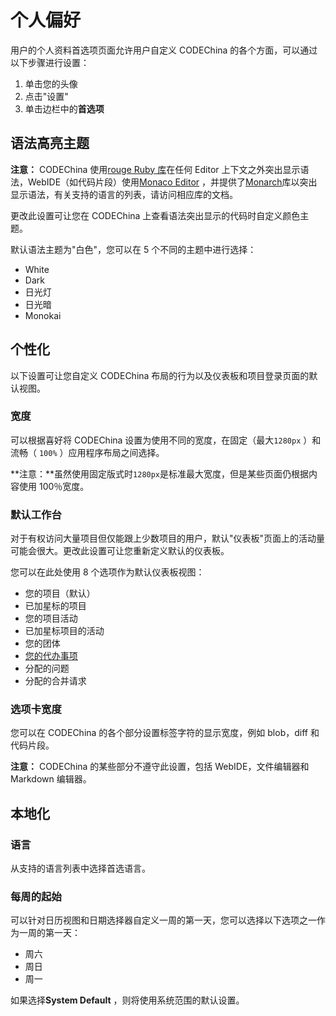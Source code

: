 # 个人偏好[](#个人偏好 "Permalink")

用户的个人资料首选项页面允许用户自定义 CODEChina 的各个方面，可以通过以下步骤进行设置：

1.  单击您的头像
2.  点击"设置"
3.  单击边栏中的**首选项** 

## 语法高亮主题[](#syntax-highlighting-theme "Permalink")

**注意：** CODEChina 使用[rouge Ruby 库](http://rouge.jneen.net/)在任何 Editor 上下文之外突出显示语法，WebIDE（如代码片段）使用[Monaco Editor](https://microsoft.github.io/monaco-editor/) ，并提供了[Monarch](https://microsoft.github.io/monaco-editor/monarch.html)库以突出显示语法，有关支持的语言的列表，请访问相应库的文档。

更改此设置可让您在 CODEChina 上查看语法突出显示的代码时自定义颜色主题。

默认语法主题为"白色"，您可以在 5 个不同的主题中进行选择：

*   White
*   Dark
*   日光灯
*   日光暗
*   Monokai

## 个性化[](#behavior "Permalink")

以下设置可让您自定义 CODEChina 布局的行为以及仪表板和项目登录页面的默认视图。

### 宽度[](#layout-width "Permalink")

可以根据喜好将 CODEChina 设置为使用不同的宽度，在固定（最大`1280px` ）和流畅（ `100%` ）应用程序布局之间选择。

**注意：**虽然使用固定版式时`1280px`是标准最大宽度，但是某些页面仍根据内容使用 100％宽度。

### 默认工作台[](#default-dashboard "Permalink")

对于有权访问大量项目但仅能跟上少数项目的用户，默认"仪表板"页面上的活动量可能会很大。更改此设置可让您重新定义默认的仪表板。

您可以在此处使用 8 个选项作为默认仪表板视图：

*   您的项目（默认）
*   已加星标的项目
*   您的项目活动
*   已加星标项目的活动
*   您的团体
*   [您的代办事项](/docs/user/todo)
*   分配的问题
*   分配的合并请求

### 选项卡宽度[](#tab-width "Permalink")

您可以在 CODEChina 的各个部分设置标签字符的显示宽度，例如 blob，diff 和代码片段。

**注意：** CODEChina 的某些部分不遵守此设置，包括 WebIDE，文件编辑器和 Markdown 编辑器。

## 本地化[](#localization "Permalink")

### 语言[](#language "Permalink")

从支持的语言列表中选择首选语言。

### 每周的起始[](#first-day-of-the-week "Permalink")

可以针对日历视图和日期选择器自定义一周的第一天，您可以选择以下选项之一作为一周的第一天：

*   周六
*   周日
*   周一

如果选择**System Default** ，则将使用系统范围的默认设置。